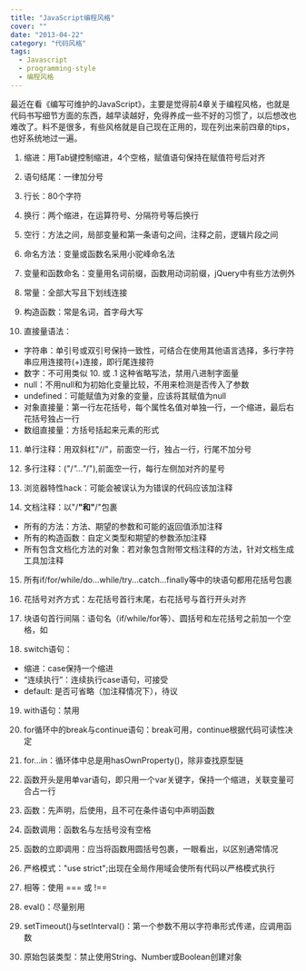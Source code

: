 ```yaml
---
title: "JavaScript编程风格"
cover: ""
date: "2013-04-22"
category: "代码风格"
tags:
  - Javascript
  - programming-style
  - 编程风格
---
```


最近在看《编写可维护的JavaScript》，主要是觉得前4章关于编程风格，也就是代码书写细节方面的东西，越早读越好，免得养成一些不好的习惯了，以后想改也难改了。料不是很多，有些风格就是自己现在正用的，现在列出来前四章的tips，也好系统地过一遍。

1. 缩进：用Tab键控制缩进，4个空格，赋值语句保持在赋值符号后对齐

2. 语句结尾：一律加分号

3. 行长：80个字符

4. 换行：两个缩进，在运算符号、分隔符号等后换行

5. 空行：方法之间，局部变量和第一条语句之间，注释之前，逻辑片段之间

6. 命名方法：变量或函数名采用小驼峰命名法

7. 变量和函数命名：变量用名词前缀，函数用动词前缀，jQuery中有些方法例外

8. 常量：全部大写且下划线连接

9. 构造函数：常是名词，首字母大写

10. 直接量语法：

  *   字符串：单引号或双引号保持一致性，可结合在使用其他语言选择，多行字符串应用连接符(+)连接，即行尾连接符
  *   数字：不可用类似 10. 或 .1 这种省略写法，禁用八进制字面量
  *   null：不用null和为初始化变量比较，不用来检测是否传入了参数
  *   undefined：可能赋值为对象的变量，应该将其赋值为null
  *   对象直接量：第一行左花括号，每个属性名值对单独一行，一个缩进，最后右花括号独占一行
  *   数组直接量：方括号括起来元素的形式

11. 单行注释：用双斜杠"//"，前面空一行，独占一行，行尾不加分号

12. 多行注释：("/*"..."*/"),前面空一行，每行左侧加对齐的星号

13. 浏览器特性hack：可能会被误认为为错误的代码应该加注释

14. 文档注释：以"/**"和"**/"包裹

  *   所有的方法：方法、期望的参数和可能的返回值添加注释
  *   所有的构造函数：自定义类型和期望的参数添加注释
  *   所有包含文档化方法的对象：若对象包含附带文档注释的方法，针对文档生成工具加注释

15. 所有if/for/while/do...while/try...catch...finally等中的块语句都用花括号包裹

16. 花括号对齐方式：左花括号首行末尾，右花括号与首行开头对齐

17. 块语句首行间隔：语句名（if/while/for等）、圆括号和左花括号之前加一个空格，如

18. switch语句：

  *   缩进：case保持一个缩进
  *   “连续执行”：连续执行case语句，可接受
  *   default: 是否可省略（加注释情况下），待议

19. with语句：禁用

20. for循环中的break与continue语句：break可用，continue根据代码可读性决定

21. for...in：循环体中总是用hasOwnProperty()，除非查找原型链

22. 函数开头是用单var语句，即只用一个var关键字，保持一个缩进，关联变量可合占一行

23. 函数：先声明，后使用，且不可在条件语句中声明函数

24. 函数调用：函数名与左括号没有空格

25. 函数的立即调用：应当将函数用圆括号包裹，一眼看出，以区别通常情况

26. 严格模式："use strict";出现在全局作用域会使所有代码以严格模式执行

27. 相等：使用 === 或 !==

28. eval()：尽量别用

29. setTimeout()与setInterval()：第一个参数不用以字符串形式传递，应调用函数

30. 原始包装类型：禁止使用String、Number或Boolean创建对象

